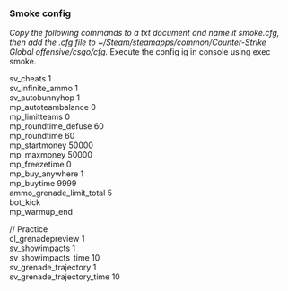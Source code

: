 ### Smoke config
*Copy the following commands to a txt document and name it _smoke.cfg_, then add the .cfg file to ~/Steam/steamapps/common/Counter-Strike Global offensive/csgo/cfg.*
Execute the config ig in console using exec smoke.


sv_cheats 1  
sv_infinite_ammo 1  
sv_autobunnyhop 1  
mp_autoteambalance 0  
mp_limitteams 0  
mp_roundtime_defuse 60  
mp_roundtime 60  
mp_startmoney 50000  
mp_maxmoney 50000  
mp_freezetime 0  
mp_buy_anywhere 1  
mp_buytime 9999  
ammo_grenade_limit_total 5  
bot_kick  
mp_warmup_end  

// Practice  
cl_grenadepreview 1  
sv_showimpacts 1  
sv_showimpacts_time 10  
sv_grenade_trajectory 1  
sv_grenade_trajectory_time 10  
